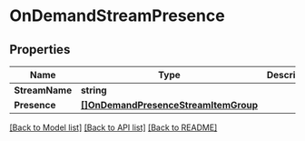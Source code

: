 # OnDemandStreamPresence

## Properties

Name | Type | Description | Notes
------------ | ------------- | ------------- | -------------
**StreamName** | **string** |  | 
**Presence** | [**[]OnDemandPresenceStreamItemGroup**](OnDemandPresenceStreamItemGroup.md) |  | 

[[Back to Model list]](../README.md#documentation-for-models) [[Back to API list]](../README.md#documentation-for-api-endpoints) [[Back to README]](../README.md)


